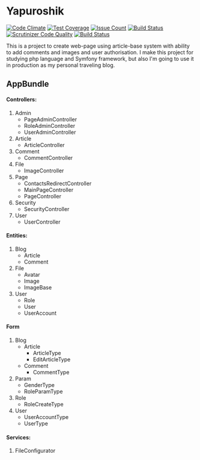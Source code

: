 Yapuroshik
==========

[![Code Climate](https://codeclimate.com/github/homelleon/yapuroshik/badges/gpa.svg)](https://codeclimate.com/github/homelleon/yapuroshik)
[![Test Coverage](https://codeclimate.com/github/homelleon/yapuroshik/badges/coverage.svg)](https://codeclimate.com/github/homelleon/yapuroshik/coverage)
[![Issue Count](https://codeclimate.com/github/homelleon/yapuroshik/badges/issue_count.svg)](https://codeclimate.com/github/homelleon/yapuroshik)
[![Build Status](https://travis-ci.org/homelleon/yapuroshik.svg?branch=master)](https://travis-ci.org/homelleon/yapuroshik)
[![Scrutinizer Code Quality](https://scrutinizer-ci.com/g/homelleon/yapuroshik/badges/quality-score.png?b=master)](https://scrutinizer-ci.com/g/homelleon/yapuroshik/?branch=master)
[![Build Status](https://scrutinizer-ci.com/g/homelleon/yapuroshik/badges/build.png?b=master)](https://scrutinizer-ci.com/g/homelleon/yapuroshik/build-status/master)

This is a project to create web-page using article-base system with ability to add comments and images and user authorisation. 
I make this project for studying php language and Symfony framework, but also I'm going to use it in production as my personal traveling blog.

AppBundle
-------

#### Controllers:
1. Admin 
    - PageAdminController
    - RoleAdminController
    - UserAdminController        
2. Article 
    - ArticleController
3. Comment
    - CommentController
4. File
    - ImageController
5. Page
    - ContactsRedirectController
    - MainPageController
    - PageController
6. Security
    - SecurityController
7. User 
    - UserController

#### Entities:
1. Blog
     - Article
     - Comment       
2. File
     - Avatar
     - Image
     - ImageBase       
3. User 
    - Role
    - User
    - UserAccount
    
#### Form
1. Blog
    - Article
        - ArticleType
        - EditArticleType
    - Comment
        - CommentType
2. Param
    - GenderType
    - RoleParamType
3. Role
    - RoleCreateType
4. User
    - UserAccountType
    - UserType

#### Services:
1. FileConfigurator
